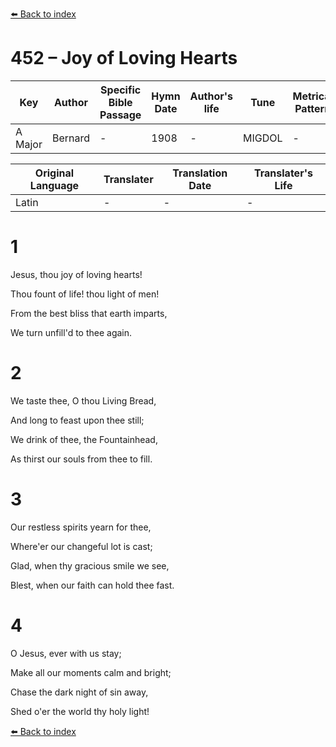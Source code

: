 [⬅️ Back to index](../README.md)

# 452 – Joy of Loving Hearts

Key | Author   | Specific Bible Passage     |Hymn Date |Author's life |Tune |Metrical Pattern   |Composer/Source
-- | --------- | ---------------------------|----------|--------------|-----|-------------------|-------------  
A Major |Bernard  |- |1908 |- |MIGDOL |- |Lowell Mason

Original Language | Translater | Translation Date   | Translater's Life  
----------------- | --------- | --------------------|-------------     
Latin |- |- |-




# 1

Jesus, thou joy of loving hearts!

Thou fount of life!  thou light of men!

From the best bliss that earth imparts,

We turn unfill'd to thee again.



# 2

We taste thee, O thou Living Bread,

And long to feast upon thee still;

We drink of thee, the Fountainhead,

As thirst our souls from thee to fill.



# 3

Our restless spirits yearn for thee,

Where'er our changeful lot is cast;

Glad, when thy gracious smile we see,

Blest, when our faith can hold thee fast.



# 4

O Jesus, ever with us stay;

Make all our moments calm and bright;

Chase the dark night of sin away,

Shed o'er the world thy holy light!

[⬅️ Back to index](../README.md)
